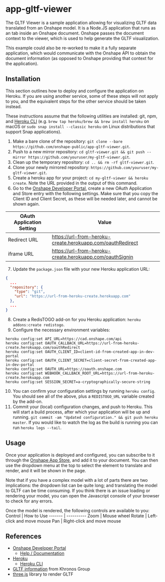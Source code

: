 # **app-gltf-viewer**
The GLTF Viewer is a sample application allowing for visualizing GLTF data translated from an Onshape model. It is a Node.JS application that runs as an tab inside an Onshape document. Onshape passes the document context to the viewer, which is used to help generate the GLTF visualization.

This example could also be re-worked to make it a fully separate application, which would communicate with the Onshape API to obtain the document information (as opposed to Onshape providing that context for the application).

## Installation
This section outlines how to deploy and configure the application on Heroku. If you are using another service, some of these steps will not apply to you, and the equivalent steps for the other service should be taken instead.

These instructions assume that the following utilities are installed: git, npm, and [Heroku CLI](https://devcenter.heroku.com/articles/heroku-cli) (e.g. `brew tap heroku/brew && brew install heroku` on macOS or `sudo snap install --classic heroku` on Linux distributions that support Snap applications).

1. Make a bare clone of the repository: `git clone --bare https://github.com/onshape-public/app-gltf-viewer.git`.
1. Push to a new mirror repository: `cd gltf-viewer.git && git push --mirror https://github.com/youruser/my-gltf-viewer.git`.
1. Clean up the temporary repository: `cd .. && rm -rf gltf-viewer.git`.
1. Clone your newly mirrored repository: `https://github.com/youruser/my-gltf-viewer.git`.
1. Create a heroku app for your project: `cd my-gltf-viewer && heroku create`. Note the URL provided in the output of this command.
1. Go to the [Onshape Developer Portal](https://dev-portal.onshape.com/), create a new OAuth Application and Store entry with the following settings. Make sure that you copy the Client ID and Client Secret, as these will be needed later, and cannot be shown again.

OAuth Application Setting | Value
------------------------- | -----
Redirect URL | https://url-from-heroku-create.herokuapp.com/oauthRedirect
iframe URL | https://url-from-heroku-create.herokuapp.com/oauthSignin
7. Update the `package.json` file with your new Heroku application URL:
```json
{
  ...
  "repository": {
    "type": "git",
    "url": "https://url-from-heroku-create.herokuapp.com"
  },
  ...
}
```
8. Create a RedisTOGO add-on for you Heroku application: `heroku addons:create redistogo`.
1. Configure the necessary environment variables:
```Shell
heroku config:set API_URL=https://cad.onshape.com/api
heroku config:set OAUTH_CALLBACK_URL=https://url-from-heroku-create.herokuapp.com/oauthRedirect
heroku config:set OAUTH_CLIENT_ID=client-id-from-created-app-in-dev-portal
heroku config:set OAUTH_CLIENT_SECRET=client-secret-from-created-app-in-dev-portal
heroku config:set OAUTH_URL=https://oauth.onshape.com
heroku config:set WEBHOOK_CALLBACK_ROOT_URL=https://url-from-heroku-create.herokuapp.com
heroku config:set SESSION_SECRET=a-cryptographically-secure-string
```
10. You can confirm your configuration settings by running `heroku config`. You should see all of the above, plus a `REDISTOGO_URL` variable created by the add-on.
1. Commit your (local) configuration changes, and push to Heroku. This will start a build process, after which your application will be up and running.
`git commit -am "Updated configuration." && git push heroku master`. If you would like to watch the log as the build is running you can run `heroku logs --tail`.

## Usage
Once your application is deployed and configured, you can subscribe to it through the [Onshape App Store](https://appstore.onshape.com), and add it to your document. You can then use the dropdown menu at the top to select the element to translate and render, and it will be shown in the page.

Note that if you have a complex model with a lot of parts there are two implications: the dropdown list can be quite long; and translating the model to GLTF can be time consuming. If you think there is an issue loading or rendering your model, you can open the Javascript console of your browser to check for any errors.

Once the model is rendered, the following controls are available to you:
Control | How to Use
------- | ----------
Zoom | Mouse wheel
Rotate | Left-click and move mouse
Pan | Right-click and move mouse

## References
* [Onshape Developer Portal](https://dev-portal.onshape.com)
    * [Help / Documentation](https://dev-portal.onshape.com/help)
* [Heroku](https://heroku.com)
    * [Heroku CLI](https://devcenter.heroku.com/articles/heroku-cli)
* [GLTF information](https://www.khronos.org/gltf/) from Khronos Group
* [three.js](https://threejs.org/) library to render GLTF